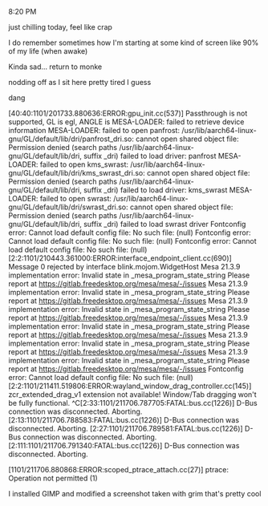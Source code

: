 8:20 PM

just chilling today, feel like crap

I do remember sometimes how I'm starting at some kind of screen like 90% of my life (when awake)

Kinda sad... return to monke

nodding off as I sit here pretty tired I guess

dang

[40:40:1101/201733.880636:ERROR:gpu_init.cc(537)] Passthrough is not supported, GL is egl, ANGLE is 
MESA-LOADER: failed to retrieve device information
MESA-LOADER: failed to open panfrost: /usr/lib/aarch64-linux-gnu/GL/default/lib/dri/panfrost_dri.so: cannot open shared object file: Permission denied (search paths /usr/lib/aarch64-linux-gnu/GL/default/lib/dri, suffix _dri)
failed to load driver: panfrost
MESA-LOADER: failed to open kms_swrast: /usr/lib/aarch64-linux-gnu/GL/default/lib/dri/kms_swrast_dri.so: cannot open shared object file: Permission denied (search paths /usr/lib/aarch64-linux-gnu/GL/default/lib/dri, suffix _dri)
failed to load driver: kms_swrast
MESA-LOADER: failed to open swrast: /usr/lib/aarch64-linux-gnu/GL/default/lib/dri/swrast_dri.so: cannot open shared object file: Permission denied (search paths /usr/lib/aarch64-linux-gnu/GL/default/lib/dri, suffix _dri)
failed to load swrast driver
Fontconfig error: Cannot load default config file: No such file: (null)
Fontconfig error: Cannot load default config file: No such file: (null)
Fontconfig error: Cannot load default config file: No such file: (null)
[2:2:1101/210443.361000:ERROR:interface_endpoint_client.cc(690)] Message 0 rejected by interface blink.mojom.WidgetHost
Mesa 21.3.9 implementation error: Invalid state in _mesa_program_state_string
Please report at https://gitlab.freedesktop.org/mesa/mesa/-/issues
Mesa 21.3.9 implementation error: Invalid state in _mesa_program_state_string
Please report at https://gitlab.freedesktop.org/mesa/mesa/-/issues
Mesa 21.3.9 implementation error: Invalid state in _mesa_program_state_string
Please report at https://gitlab.freedesktop.org/mesa/mesa/-/issues
Mesa 21.3.9 implementation error: Invalid state in _mesa_program_state_string
Please report at https://gitlab.freedesktop.org/mesa/mesa/-/issues
Mesa 21.3.9 implementation error: Invalid state in _mesa_program_state_string
Please report at https://gitlab.freedesktop.org/mesa/mesa/-/issues
Mesa 21.3.9 implementation error: Invalid state in _mesa_program_state_string
Please report at https://gitlab.freedesktop.org/mesa/mesa/-/issues
Fontconfig error: Cannot load default config file: No such file: (null)
[2:2:1101/211411.519806:ERROR:wayland_window_drag_controller.cc(145)] zcr_extended_drag_v1 extension not available! Window/Tab dragging won't be fully functional.
^C[2:33:1101/211706.787705:FATAL:bus.cc(1226)] D-Bus connection was disconnected. Aborting.
[2:13:1101/211706.788583:FATAL:bus.cc(1226)] D-Bus connection was disconnected. Aborting.
[2:27:1101/211706.789581:FATAL:bus.cc(1226)] D-Bus connection was disconnected. Aborting.
[2:111:1101/211706.791340:FATAL:bus.cc(1226)] D-Bus connection was disconnected. Aborting.

[1101/211706.880868:ERROR:scoped_ptrace_attach.cc(27)] ptrace: Operation not permitted (1)

I installed GIMP and modified a screenshot taken with grim that's pretty cool